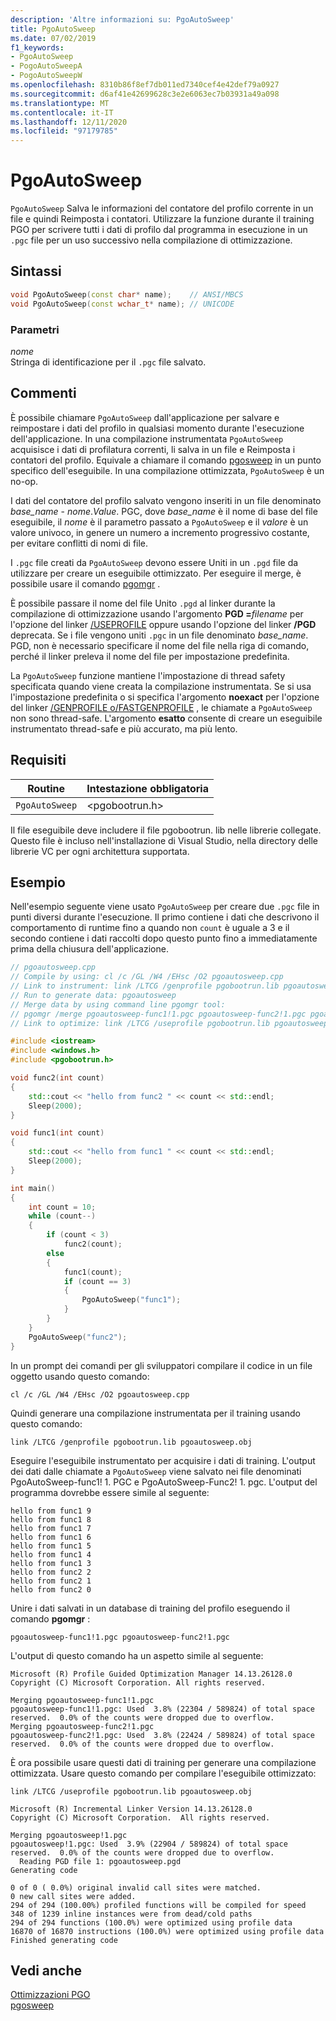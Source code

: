 ```yaml
---
description: 'Altre informazioni su: PgoAutoSweep'
title: PgoAutoSweep
ms.date: 07/02/2019
f1_keywords:
- PgoAutoSweep
- PogoAutoSweepA
- PogoAutoSweepW
ms.openlocfilehash: 8310b86f8ef7db011ed7340cef4e42def79a0927
ms.sourcegitcommit: d6af41e42699628c3e2e6063ec7b03931a49a098
ms.translationtype: MT
ms.contentlocale: it-IT
ms.lasthandoff: 12/11/2020
ms.locfileid: "97179785"
---
```

# <a name="pgoautosweep"></a>PgoAutoSweep

`PgoAutoSweep` Salva le informazioni del contatore del profilo corrente in un file e quindi Reimposta i contatori. Utilizzare la funzione durante il training PGO per scrivere tutti i dati di profilo dal programma in esecuzione in un `.pgc` file per un uso successivo nella compilazione di ottimizzazione.

## <a name="syntax"></a>Sintassi

```cpp
void PgoAutoSweep(const char* name);    // ANSI/MBCS
void PgoAutoSweep(const wchar_t* name); // UNICODE
```

### <a name="parameters"></a>Parametri

*nome*<br/>
Stringa di identificazione per il `.pgc` file salvato.

## <a name="remarks"></a>Commenti

È possibile chiamare `PgoAutoSweep` dall'applicazione per salvare e reimpostare i dati del profilo in qualsiasi momento durante l'esecuzione dell'applicazione. In una compilazione instrumentata `PgoAutoSweep` acquisisce i dati di profilatura correnti, li salva in un file e Reimposta i contatori del profilo. Equivale a chiamare il comando [pgosweep](pgosweep.md) in un punto specifico dell'eseguibile. In una compilazione ottimizzata, `PgoAutoSweep` è un no-op.

I dati del contatore del profilo salvato vengono inseriti in un file denominato *base_name* - *nome*.*Value*. PGC, dove *base_name* è il nome di base del file eseguibile, il *nome* è il parametro passato a `PgoAutoSweep` e il *valore* è un valore univoco, in genere un numero a incremento progressivo costante, per evitare conflitti di nomi di file.

I `.pgc` file creati da `PgoAutoSweep` devono essere Uniti in un `.pgd` file da utilizzare per creare un eseguibile ottimizzato. Per eseguire il merge, è possibile usare il comando [pgomgr](pgomgr.md) .

È possibile passare il nome del file Unito `.pgd` al linker durante la compilazione di ottimizzazione usando l'argomento **PGD =**_filename_ per l'opzione del linker [/USEPROFILE](reference/useprofile.md) oppure usando l'opzione del linker **/PGD** deprecata. Se i file vengono uniti `.pgc` in un file denominato *base_name*. PGD, non è necessario specificare il nome del file nella riga di comando, perché il linker preleva il nome del file per impostazione predefinita.

La `PgoAutoSweep` funzione mantiene l'impostazione di thread safety specificata quando viene creata la compilazione instrumentata. Se si usa l'impostazione predefinita o si specifica l'argomento **noexact** per l'opzione del linker [/GENPROFILE o/FASTGENPROFILE](reference/genprofile-fastgenprofile-generate-profiling-instrumented-build.md) , le chiamate a `PgoAutoSweep` non sono thread-safe. L'argomento **esatto** consente di creare un eseguibile instrumentato thread-safe e più accurato, ma più lento.

## <a name="requirements"></a>Requisiti

|Routine|Intestazione obbligatoria|
|-------------|---------------------|
|`PgoAutoSweep`|\<pgobootrun.h>|

Il file eseguibile deve includere il file pgobootrun. lib nelle librerie collegate. Questo file è incluso nell'installazione di Visual Studio, nella directory delle librerie VC per ogni architettura supportata.

## <a name="example"></a>Esempio

Nell'esempio seguente viene usato `PgoAutoSweep` per creare due `.pgc` file in punti diversi durante l'esecuzione. Il primo contiene i dati che descrivono il comportamento di runtime fino a quando non `count` è uguale a 3 e il secondo contiene i dati raccolti dopo questo punto fino a immediatamente prima della chiusura dell'applicazione.

```cpp
// pgoautosweep.cpp
// Compile by using: cl /c /GL /W4 /EHsc /O2 pgoautosweep.cpp
// Link to instrument: link /LTCG /genprofile pgobootrun.lib pgoautosweep.obj
// Run to generate data: pgoautosweep
// Merge data by using command line pgomgr tool:
// pgomgr /merge pgoautosweep-func1!1.pgc pgoautosweep-func2!1.pgc pgoautosweep.pgd
// Link to optimize: link /LTCG /useprofile pgobootrun.lib pgoautosweep.obj

#include <iostream>
#include <windows.h>
#include <pgobootrun.h>

void func2(int count)
{
    std::cout << "hello from func2 " << count << std::endl;
    Sleep(2000);
}

void func1(int count)
{
    std::cout << "hello from func1 " << count << std::endl;
    Sleep(2000);
}

int main()
{
    int count = 10;
    while (count--)
    {
        if (count < 3)
            func2(count);
        else
        {
            func1(count);
            if (count == 3)
            {
                PgoAutoSweep("func1");
            }
        }
    }
    PgoAutoSweep("func2");
}
```

In un prompt dei comandi per gli sviluppatori compilare il codice in un file oggetto usando questo comando:

`cl /c /GL /W4 /EHsc /O2 pgoautosweep.cpp`

Quindi generare una compilazione instrumentata per il training usando questo comando:

`link /LTCG /genprofile pgobootrun.lib pgoautosweep.obj`

Eseguire l'eseguibile instrumentato per acquisire i dati di training. L'output dei dati dalle chiamate a `PgoAutoSweep` viene salvato nei file denominati PgoAutoSweep-func1! 1. PGC e PgoAutoSweep-Func2! 1. pgc. L'output del programma dovrebbe essere simile al seguente:

```Output
hello from func1 9
hello from func1 8
hello from func1 7
hello from func1 6
hello from func1 5
hello from func1 4
hello from func1 3
hello from func2 2
hello from func2 1
hello from func2 0
```

Unire i dati salvati in un database di training del profilo eseguendo il comando **pgomgr** :

`pgoautosweep-func1!1.pgc pgoautosweep-func2!1.pgc`

L'output di questo comando ha un aspetto simile al seguente:

```Output
Microsoft (R) Profile Guided Optimization Manager 14.13.26128.0
Copyright (C) Microsoft Corporation. All rights reserved.

Merging pgoautosweep-func1!1.pgc
pgoautosweep-func1!1.pgc: Used  3.8% (22304 / 589824) of total space reserved.  0.0% of the counts were dropped due to overflow.
Merging pgoautosweep-func2!1.pgc
pgoautosweep-func2!1.pgc: Used  3.8% (22424 / 589824) of total space reserved.  0.0% of the counts were dropped due to overflow.
```

È ora possibile usare questi dati di training per generare una compilazione ottimizzata. Usare questo comando per compilare l'eseguibile ottimizzato:

`link /LTCG /useprofile pgobootrun.lib pgoautosweep.obj`

```Output
Microsoft (R) Incremental Linker Version 14.13.26128.0
Copyright (C) Microsoft Corporation.  All rights reserved.

Merging pgoautosweep!1.pgc
pgoautosweep!1.pgc: Used  3.9% (22904 / 589824) of total space reserved.  0.0% of the counts were dropped due to overflow.
  Reading PGD file 1: pgoautosweep.pgd
Generating code

0 of 0 ( 0.0%) original invalid call sites were matched.
0 new call sites were added.
294 of 294 (100.00%) profiled functions will be compiled for speed
348 of 1239 inline instances were from dead/cold paths
294 of 294 functions (100.0%) were optimized using profile data
16870 of 16870 instructions (100.0%) were optimized using profile data
Finished generating code
```

## <a name="see-also"></a>Vedi anche

[Ottimizzazioni PGO](profile-guided-optimizations.md)<br/>
[pgosweep](pgosweep.md)<br/>
